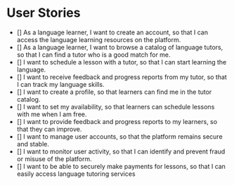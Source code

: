 # User Stories

- [] As a language learner, I want to create an account, so that I can access the language learning resources on the platform.
- [] As a language learner, I want to browse a catalog of language tutors, so that I can find a tutor who is a good match for me.
- [] I want to schedule a lesson with a tutor, so that I can start learning the language.
- [] I want to receive feedback and progress reports from my tutor, so that I can track my language skills.
- [] I want to create a profile, so that learners can find me in the tutor catalog.
- [] I want to set my availability, so that learners can schedule lessons with me when I am free.
- [] I want to provide feedback and progress reports to my learners, so that they can improve.
- [] I want to manage user accounts, so that the platform remains secure and stable.
- [] I want to monitor user activity, so that I can identify and prevent fraud or misuse of the platform.
- [] I want to be able to securely make payments for lessons, so that I can easily access language tutoring services
